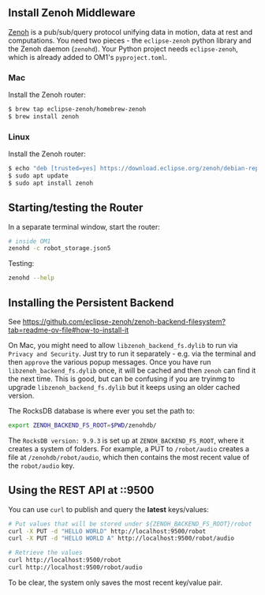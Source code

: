 ## Install Zenoh Middleware

[Zenoh](https://zenoh.io) is a pub/sub/query protocol unifying data in motion, data at rest and computations. You need two pieces - the `eclipse-zenoh` python library and the Zenoh daemon (`zenohd`). Your Python project needs `eclipse-zenoh`, which is already added to OM1's `pyproject.toml`. 

### Mac

Install the Zenoh router:

```bash
$ brew tap eclipse-zenoh/homebrew-zenoh
$ brew install zenoh
```

### Linux

Install the Zenoh router:

```bash
$ echo "deb [trusted=yes] https://download.eclipse.org/zenoh/debian-repo/ /" | sudo tee -a /etc/apt/sources.list > /dev/null
$ sudo apt update
$ sudo apt install zenoh 
```

## Starting/testing the Router

In a separate terminal window, start the router:

```bash
# inside OM1
zenohd -c robot_storage.json5
```

Testing:

```bash
zenohd --help
```

## Installing the Persistent Backend

See https://github.com/eclipse-zenoh/zenoh-backend-filesystem?tab=readme-ov-file#how-to-install-it

On Mac, you might need to allow `libzenoh_backend_fs.dylib` to run via `Privacy and Security`. Just try to run it separately - e.g. via the terminal and then `approve` the various popup messages. Once you have run `libzenoh_backend_fs.dylib` once, it will be cached and then `zenoh` can find it the next time. This is good, but can be confusing if you are tryinmg to upgrade `libzenoh_backend_fs.dylib` but it keeps using an older cached version. 

The RocksDB database is where ever you set the path to:

```bash
export ZENOH_BACKEND_FS_ROOT=$PWD/zenohdb/
```

The `RocksDB version: 9.9.3` is set up at `ZENOH_BACKEND_FS_ROOT`, where it creates a system of folders. For example, a PUT to `/robot/audio` creates a file at `/zenohdb/robot/audio`, which then contains the most recent value of the `robot/audio` key.

## Using the REST API at ::9500

You can use `curl` to publish and query the **latest** keys/values:

```bash
# Put values that will be stored under ${ZENOH_BACKEND_FS_ROOT}/robot
curl -X PUT -d "HELLO WORLD" http://localhost:9500/robot
curl -X PUT -d "HELLO WORLD A" http://localhost:9500/robot/audio   

# Retrieve the values
curl http://localhost:9500/robot 
curl http://localhost:9500/robot/audio 
```

To be clear, the system only saves the most recent key/value pair.
